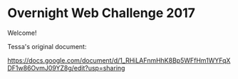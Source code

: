 # Overnight Web Challenge 2017
Welcome!

Tessa's original document:

https://docs.google.com/document/d/1_RHiLAFnmHhK8Bp5WFfHm1WYFqXDF1w86OvmJ09YZ8g/edit?usp=sharing

